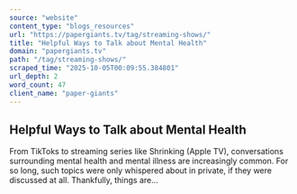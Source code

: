 ```yaml
---
source: "website"
content_type: "blogs_resources"
url: "https://papergiants.tv/tag/streaming-shows/"
title: "Helpful Ways to Talk about Mental Health"
domain: "papergiants.tv"
path: "/tag/streaming-shows/"
scraped_time: "2025-10-05T00:09:55.384801"
url_depth: 2
word_count: 47
client_name: "paper-giants"
---
```


## Helpful Ways to Talk about Mental Health

From TikToks to streaming series like Shrinking (Apple TV), conversations surrounding mental health and mental illness are increasingly common. For so long, such topics were only whispered about in private, if they were discussed at all. Thankfully, things are...